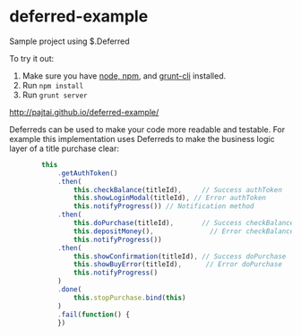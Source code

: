 deferred-example
================

Sample project using $.Deferred

To try it out:

1. Make sure you have [node, npm](https://github.com/creationix/nvm), and [grunt-cli](http://gruntjs.com/getting-started) installed.
1. Run `npm install`
1. Run `grunt server`

http://pajtai.github.io/deferred-example/

Deferreds can be used to make your code more readable and testable. For example this implementation uses Deferreds to
make the business logic layer of a title purchase clear:

```javascript
        this
            .getAuthToken()
            .then(
                this.checkBalance(titleId),     // Success authToken
                this.showLoginModal(titleId), // Error authToken
                this.notifyProgress()) // Notification method
            .then(
                this.doPurchase(titleId),       // Success checkBalance
                this.depositMoney(),              // Error checkBalance
                this.notifyProgress())
            .then(
                this.showConfirmation(titleId), // Success doPurchase
                this.showBuyError(titleId),      // Error doPurchase
                this.notifyProgress()
            )
            .done(
                this.stopPurchase.bind(this)
            )
            .fail(function() {
            })
```
